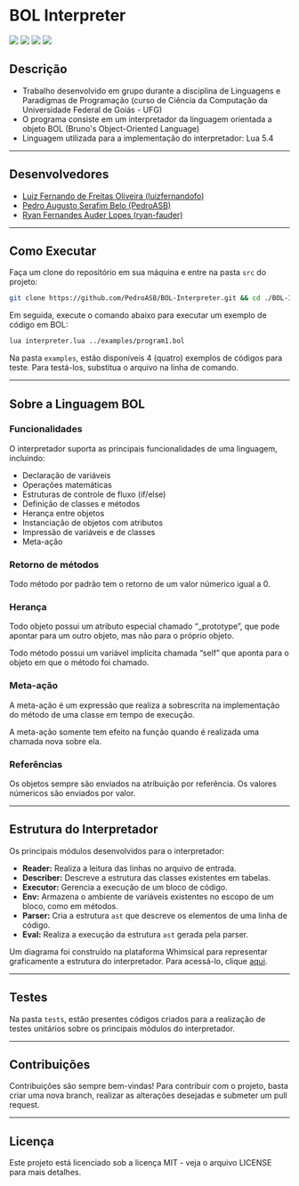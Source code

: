 # BOL Interpreter

<img src="https://img.shields.io/badge/Lua-2C2D72?style=for-the-badge&logo=lua&logoColor=white" /> <img src="https://img.shields.io/github/commit-status/PedroASB/bol-interpreter/main/c53fbfdf418d514adddbf65736bc11350b17ddf7?style=for-the-badge"> <img src="https://img.shields.io/github/license/PedroASB/bol-interpreter?color=blue&style=for-the-badge"> <img src="https://img.shields.io/badge/TOPICS-INTERPRETER%20--%20PARSE%20TREE%20--%20LEXICAL%20ANALYSIS%20--%20PARSER-red?style=for-the-badge&logo=acclaim" />

## Descrição

- Trabalho desenvolvido em grupo durante a disciplina de Linguagens e Paradigmas de Programação (curso de Ciência da Computação da Universidade Federal de Goiás - UFG)
- O programa consiste em um interpretador da linguagem orientada a objeto BOL (Bruno's Object-Oriented Language)
- Linguagem utilizada para a implementação do interpretador: Lua 5.4

---

## Desenvolvedores

- <a href="https://github.com/luizfernandofo">Luiz Fernando de Freitas Oliveira (luizfernandofo)</a>
- <a href="https://github.com/PedroASB">Pedro Augusto Serafim Belo (PedroASB)</a>
- <a href="https://github.com/ryan-fauder">Ryan Fernandes Auder Lopes (ryan-fauder)</a>

---

## Como Executar

Faça um clone do repositório em sua máquina e entre na pasta `src` do projeto:

```bash
git clone https://github.com/PedroASB/BOL-Interpreter.git && cd ./BOL-Interpreter/src/
```

Em seguida, execute o comando abaixo para executar um exemplo de código em BOL:

```bash
lua interpreter.lua ../examples/program1.bol
```

Na pasta `examples`, estão disponíveis 4 (quatro) exemplos de códigos para teste. Para testá-los, substitua o arquivo na linha de comando.

---

## Sobre a Linguagem BOL

### Funcionalidades

O interpretador suporta as principais funcionalidades de uma linguagem, incluindo:
- Declaração de variáveis
- Operações matemáticas
- Estruturas de controle de fluxo (if/else)
- Definição de classes e métodos
- Herança entre objetos
- Instanciação de objetos com atributos
- Impressão de variáveis e de classes
- Meta-ação

### Retorno de métodos

Todo método por padrão tem o retorno de um valor númerico igual a 0.

### Herança

Todo objeto possui um atributo especial chamado “_prototype”, que pode apontar para um outro objeto, mas não para o próprio objeto.

Todo método possui um variável implícita chamada “self” que aponta para o objeto em que o
método foi chamado.

### Meta-ação

A meta-ação é um expressão que realiza a sobrescrita na implementação do método de uma classe em tempo de execução.

A meta-ação somente tem efeito na função quando é realizada uma chamada nova sobre ela.

### Referências

Os objetos sempre são enviados na atribuição por referência.
Os valores númericos são enviados por valor.

---
## Estrutura do Interpretador

Os principais módulos desenvolvidos para o interpretador:
- **Reader:** Realiza a leitura das linhas no arquivo de entrada.
- **Describer:** Descreve a estrutura das classes existentes em tabelas.
- **Executor:** Gerencia a execução de um bloco de código.
- **Env:** Armazena o ambiente de variáveis existentes no escopo de um bloco, como em métodos.
- **Parser:** Cria a estrutura ```ast``` que descreve os elementos de uma linha de código.
- **Eval:** Realiza a execução da estrutura ```ast``` gerada pela parser.

Um diagrama foi construído na plataforma Whimsical para representar graficamente a estrutura do interpretador. Para acessá-lo, clique <a href="https://whimsical.com/interpreter-TZg5aNNApiQZ9gXATLeqXu@7YNFXnKbYkRkMK52NJU7L">aqui</a>.

---

## Testes

Na pasta `tests`, estão presentes códigos criados para a realização de testes unitários sobre os principais módulos do interpretador.

---

## Contribuições

Contribuições são sempre bem-vindas! Para contribuir com o projeto, basta criar uma nova branch, realizar as alterações desejadas e submeter um pull request.

---

## Licença

Este projeto está licenciado sob a licença MIT - veja o arquivo LICENSE para mais detalhes.
